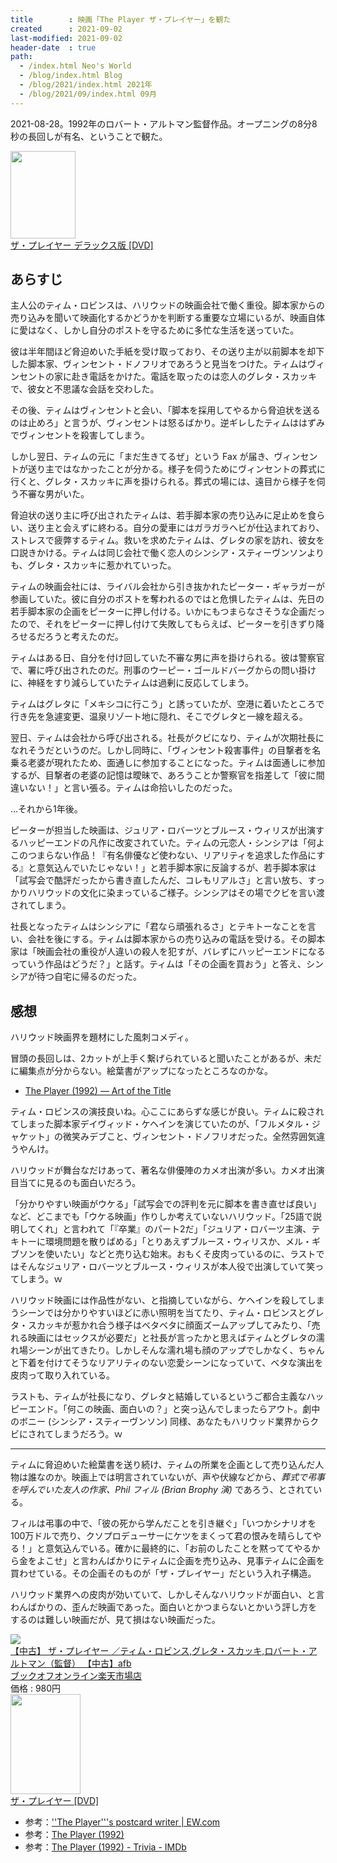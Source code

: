 ```yaml
---
title        : 映画「The Player ザ・プレイヤー」を観た
created      : 2021-09-02
last-modified: 2021-09-02
header-date  : true
path:
  - /index.html Neo's World
  - /blog/index.html Blog
  - /blog/2021/index.html 2021年
  - /blog/2021/09/index.html 09月
---
```


2021-08-28。1992年のロバート・アルトマン監督作品。オープニングの8分8秒の長回しが有名、ということで観た。

<div class="ad-amazon">
  <div class="ad-amazon-image">
    <a href="https://www.amazon.co.jp/dp/B00005HKPM?tag=neos21-22&amp;linkCode=osi&amp;th=1&amp;psc=1">
      <img src="https://m.media-amazon.com/images/I/21D44NQW2BL._SL160_.jpg" width="104" height="140">
    </a>
  </div>
  <div class="ad-amazon-info">
    <div class="ad-amazon-title">
      <a href="https://www.amazon.co.jp/dp/B00005HKPM?tag=neos21-22&amp;linkCode=osi&amp;th=1&amp;psc=1">ザ・プレイヤー デラックス版 [DVD]</a>
    </div>
  </div>
</div>

## あらすじ

主人公のティム・ロビンスは、ハリウッドの映画会社で働く重役。脚本家からの売り込みを聞いて映画化するかどうかを判断する重要な立場にいるが、映画自体に愛はなく、しかし自分のポストを守るために多忙な生活を送っていた。

彼は半年間ほど脅迫めいた手紙を受け取っており、その送り主が以前脚本を却下した脚本家、ヴィンセント・ドノフリオであろうと見当をつけた。ティムはヴィンセントの家に赴き電話をかけた。電話を取ったのは恋人のグレタ・スカッキで、彼女と不思議な会話を交わした。

その後、ティムはヴィンセントと会い、「脚本を採用してやるから脅迫状を送るのは止めろ」と言うが、ヴィンセントは怒るばかり。逆ギレしたティムははずみでヴィンセントを殺害してしまう。

しかし翌日、ティムの元に「まだ生きてるぜ」という Fax が届き、ヴィンセントが送り主ではなかったことが分かる。様子を伺うためにヴィンセントの葬式に行くと、グレタ・スカッキに声を掛けられる。葬式の場には、遠目から様子を伺う不審な男がいた。

脅迫状の送り主に呼び出されたティムは、若手脚本家の売り込みに足止めを食らい、送り主と会えずに終わる。自分の愛車にはガラガラヘビが仕込まれており、ストレスで疲弊するティム。救いを求めたティムは、グレタの家を訪れ、彼女を口説きかける。ティムは同じ会社で働く恋人のシンシア・スティーヴンソンよりも、グレタ・スカッキに惹かれていった。

ティムの映画会社には、ライバル会社から引き抜かれたピーター・ギャラガーが参画していた。彼に自分のポストを奪われるのではと危惧したティムは、先日の若手脚本家の企画をピーターに押し付ける。いかにもつまらなさそうな企画だったので、それをピーターに押し付けて失敗してもらえば、ピーターを引きずり降ろせるだろうと考えたのだ。

ティムはある日、自分を付け回していた不審な男に声を掛けられる。彼は警察官で、署に呼び出されたのだ。刑事のウーピー・ゴールドバーグからの問い掛けに、神経をすり減らしていたティムは過剰に反応してしまう。

ティムはグレタに「メキシコに行こう」と誘っていたが、空港に着いたところで行き先を急遽変更、温泉リゾート地に隠れ、そこでグレタと一線を超える。

翌日、ティムは会社から呼び出される。社長がクビになり、ティムが次期社長になれそうだというのだ。しかし同時に、「ヴィンセント殺害事件」の目撃者を名乗る老婆が現れたため、面通しに参加することになった。ティムは面通しに参加するが、目撃者の老婆の記憶は曖昧で、あろうことか警察官を指差して「彼に間違いない！」と言い張る。ティムは命拾いしたのだった。

…それから1年後。

ピーターが担当した映画は、ジュリア・ロバーツとブルース・ウィリスが出演するハッピーエンドの凡作に改変されていた。ティムの元恋人・シンシアは「何よこのつまらない作品！『有名俳優など使わない、リアリティを追求した作品にする』と意気込んでいたじゃない！」と若手脚本家に反論するが、若手脚本家は「試写会で酷評だったから書き直したんだ、コレもリアルさ」と言い放ち、すっかりハリウッドの文化に染まっているご様子。シンシアはその場でクビを言い渡されてしまう。

社長となったティムはシンシアに「君なら頑張れるさ」とテキトーなことを言い、会社を後にする。ティムは脚本家からの売り込みの電話を受ける。その脚本家は「映画会社の重役が人違いの殺人を犯すが、バレずにハッピーエンドになるっていう作品はどうだ？」と話す。ティムは「その企画を買おう」と答え、シンシアが待つ自宅に帰るのだった。

## 感想

ハリウッド映画界を題材にした風刺コメディ。

冒頭の長回しは、2カットが上手く繋げられていると聞いたことがあるが、未だに編集点が分からない。絵葉書がアップになったところなのかな。

- [The Player (1992) — Art of the Title](https://www.artofthetitle.com/title/the-player/)

ティム・ロビンスの演技良いね。心ここにあらずな感じが良い。ティムに殺されてしまった脚本家デイヴィッド・ケヘインを演じていたのが、「フルメタル・ジャケット」の微笑みデブこと、ヴィンセント・ドノフリオだった。全然雰囲気違うやんけ。

ハリウッドが舞台なだけあって、著名な俳優陣のカメオ出演が多い。カメオ出演目当てに見るのも面白いだろう。

「分かりやすい映画がウケる」「試写会での評判を元に脚本を書き直せば良い」など、どこまでも「ウケる映画」作りしか考えていないハリウッド。「25語で説明してくれ」と言われて「『卒業』のパート2だ」「ジュリア・ロバーツ主演、テキトーに環境問題を散りばめる」「とりあえずブルース・ウィリスか、メル・ギブソンを使いたい」などと売り込む始末。おもくそ皮肉っているのに、ラストではそんなジュリア・ロバーツとブルース・ウィリスが本人役で出演していて笑ってしまう。ｗ

ハリウッド映画には作品性がない、と指摘していながら、ケヘインを殺してしまうシーンでは分かりやすいほどに赤い照明を当てたり、ティム・ロビンスとグレタ・スカッキが惹かれ合う様子はベタベタに顔面ズームアップしてみたり、「売れる映画にはセックスが必要だ」と社長が言ったかと思えばティムとグレタの濡れ場シーンが出てきたり。しかしそんな濡れ場も顔のアップでしかなく、ちゃんと下着を付けてそうなリアリティのない恋愛シーンになっていて、ベタな演出を皮肉って取り入れている。

ラストも、ティムが社長になり、グレタと結婚しているというご都合主義なハッピーエンド。「何この映画、面白いの？」と突っ込んでしまったらアウト。劇中のボニー (シンシア・スティーヴンソン) 同様、あなたもハリウッド業界からクビにされてしまうだろう。ｗ

---

ティムに脅迫めいた絵葉書を送り続け、ティムの所業を企画として売り込んだ人物は誰なのか。映画上では明言されていないが、声や伏線などから、*葬式で弔事を呼んでいた友人の作家、Phil フィル (Brian Brophy 演)* であろう、とされている。

フィルは弔事の中で、「彼の死から学んだことを引き継ぐ」「いつかシナリオを100万ドルで売り、クソプロデューサーにケツをまくって君の恨みを晴らしてやる！」と意気込んでいる。確かに最終的に、「お前のしたことを黙っててやるから金をよこせ」と言わんばかりにティムに企画を売り込み、見事ティムに企画を買わせている。その企画そのものが「ザ・プレイヤー」だという入れ子構造。

ハリウッド業界への皮肉が効いていて、しかしそんなハリウッドが面白い、と言わんばかりの、歪んだ映画であった。面白いとかつまらないとかいう評し方をするのは難しい映画だが、見て損はない映画だった。

<div class="ad-rakuten">
  <div class="ad-rakuten-image">
    <a href="https://hb.afl.rakuten.co.jp/hgc/g00rc682.waxyceda.g00rc682.waxyd8cb/?pc=https%3A%2F%2Fitem.rakuten.co.jp%2Fbookoffonline%2F0015858720%2F&amp;m=http%3A%2F%2Fm.rakuten.co.jp%2Fbookoffonline%2Fi%2F10759100%2F">
      <img src="https://thumbnail.image.rakuten.co.jp/@0_mall/bookoffonline/cabinet/2046/0015858720l.jpg?_ex=128x128">
    </a>
  </div>
  <div class="ad-rakuten-info">
    <div class="ad-rakuten-title">
      <a href="https://hb.afl.rakuten.co.jp/hgc/g00rc682.waxyceda.g00rc682.waxyd8cb/?pc=https%3A%2F%2Fitem.rakuten.co.jp%2Fbookoffonline%2F0015858720%2F&amp;m=http%3A%2F%2Fm.rakuten.co.jp%2Fbookoffonline%2Fi%2F10759100%2F">【中古】 ザ・プレイヤー ／ティム・ロビンス,グレタ・スカッキ,ロバート・アルトマン（監督） 【中古】afb</a>
    </div>
    <div class="ad-rakuten-shop">
      <a href="https://hb.afl.rakuten.co.jp/hgc/g00rc682.waxyceda.g00rc682.waxyd8cb/?pc=https%3A%2F%2Fwww.rakuten.co.jp%2Fbookoffonline%2F&amp;m=http%3A%2F%2Fm.rakuten.co.jp%2Fbookoffonline%2F">ブックオフオンライン楽天市場店</a>
    </div>
    <div class="ad-rakuten-price">価格 : 980円</div>
  </div>
</div>

<div class="ad-amazon">
  <div class="ad-amazon-image">
    <a href="https://www.amazon.co.jp/dp/B000VXXNC8?tag=neos21-22&amp;linkCode=osi&amp;th=1&amp;psc=1">
      <img src="https://m.media-amazon.com/images/I/41FTTxunXOL._SL160_.jpg" width="112" height="160">
    </a>
  </div>
  <div class="ad-amazon-info">
    <div class="ad-amazon-title">
      <a href="https://www.amazon.co.jp/dp/B000VXXNC8?tag=neos21-22&amp;linkCode=osi&amp;th=1&amp;psc=1">ザ・プレイヤー [DVD]</a>
    </div>
  </div>
</div>

- 参考：[''The Player'''s postcard writer | EW.com](https://ew.com/article/1992/05/08/players-postcard-writer/)
- 参考：[The Player (1992)](https://www.filmsite.org/player.html)
- 参考：[The Player (1992) - Trivia - IMDb](https://www.imdb.com/title/tt0105151/trivia/)
